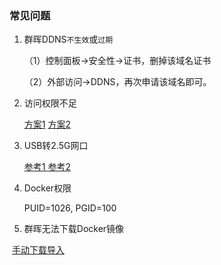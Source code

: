 ### 常见问题

1. 群晖DDNS`不生效`或`过期`

   （1）控制面板->安全性->证书，删掉该域名证书

   （2）外部访问->DDNS，再次申请该域名即可。

2. 访问权限不足

   [方案1](https://wp.520810.xyz:666/?p=84)   [方案2](https://www.orcy.net.cn/1636.html)

3. USB转2.5G网口

   [参考1 ](https://post.smzdm.com/p/amxqo29p/)  [参考2](https://post.smzdm.com/p/aoxq39q9/)

4. Docker权限

   PUID=1026, PGID=100

5. 群晖无法下载Docker镜像

​	   [手动下载导入](https://github.com/NotGlop/docker-drag)
